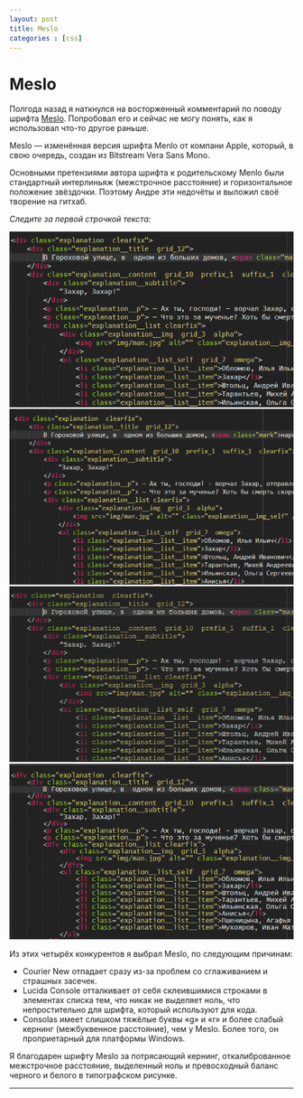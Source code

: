 ```yaml
---
layout: post
title: Meslo
categories : [css]
---
```


Meslo
============================

Полгода назад я наткнулся на восторженный комментарий по поводу шрифта [Meslo][1]. Попробовал его и сейчас не могу понять, как я использовал что-то другое раньше.

Meslo — изменённая версия шрифта Menlo от компани Apple, который, в свою очередь, создан из Bitstream Vera Sans Mono.

Основными претензиями автора шрифта к родительскому Menlo были стандартный интерлиньяж (межстрочное расстояние) и горизонтальное положение звёздочки. Поэтому Андре эти недочёты и выложил своё творение на гитхаб.  

*Cледите за первой строчкой текста:*

<div class="span10 neg-offset1">
    <div class="fotorama" data-width="100%" data-autoplay="3000" data-fullscreenIcon="true" >
        <img title="Meslo" src="../img/meslo-html-sample.png" alt="Meslo" />
        <img title="Consolas" src="../img/consolas-html-sample.png" alt="Consolas">
        <img title="Courier New" src="../img/courier-new-html-sample.png" alt="Courier New" />
        <img title="Lucida Console" src="../img/lucida-console-html-sample.png" alt="Lucida Console" />
    </div>
</div>

Из этих четырёх конкурентов я выбрал Meslo, по следующим причинам:

* Courier New отпадает сразу из-за проблем со сглаживанием и страшных засечек.
* Lucida Console отталкивает от себя склеившимися строками в элементах списка тем, что никак не выделяет ноль, что непростительно для шрифта, который используют для кода.
* Consolas имеет слишком тяжёлые буквы «g» и «r» и более слабый кернинг (межбуквенное расстояние), чем у Meslo. Более того, он проприетарный для платформы Windows.

 Я благодарен шрифту Meslo за потрясающий кернинг, откалиброванное межстрочное расстояние, выделенный ноль и превосходный баланс черного и белого в типографском рисунке.



----
  [1]: https://github.com/andreberg/Meslo-Font